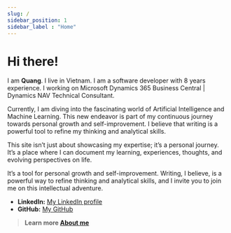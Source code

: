```yaml
---
slug: /
sidebar_position: 1
sidebar_label : "Home"
---
```

# Hi there!


I am **Quang**. I live in Vietnam. I am a software developer with 8 years experience. I working on Microsoft Dynamics 365 Business Central | Dynamics NAV Technical Consultant.

Currently, I am diving into the fascinating world of Artificial Intelligence and Machine Learning. This new endeavor is part of my continuous journey towards personal growth and self-improvement. I believe that writing is a powerful tool to refine my thinking and analytical skills.

This site isn’t just about showcasing my expertise; it’s a personal journey. It’s a place where I can document my learning, experiences, thoughts, and evolving perspectives on life. 

It’s a tool for personal growth and self-improvement. Writing, I believe, is a powerful way to refine thinking and analytical skills, and I invite you to join me on this intellectual adventure.

- **LinkedIn:** [My LinkedIn profile](https://www.linkedin.com/in/quanglnt/)
- **GitHub:** [My GitHub](https://github.com/quanglenhutthanh)

> **Learn more [About me](About)**